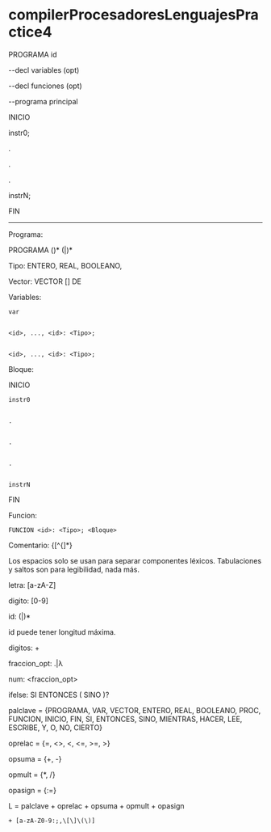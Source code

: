 # compilerProcesadoresLenguajesPractice4

PROGRAMA id


--decl variables (opt)



--decl funciones (opt)



--programa principal


INICIO


instr0;


.


.


.


instrN;


FIN



---------------------------------------------------


Programa:


PROGRAMA <id> (<Variables>)* (<Funcion>|<Proc>)* <Bloque>
	
	

Tipo: ENTERO, REAL, BOOLEANO, <Vector>
	
	
Vector: VECTOR [<ENTERO>] DE <Tipo>
	
	
Variables:


	var
	
	
	<id>, ..., <id>: <Tipo>;
	
	
	<id>, ..., <id>: <Tipo>;
	
	
Bloque:


INICIO


	instr0
	
	
	.
	
	
	.
	
	
	.
	
	
	instrN
	
	
FIN



Funcion:


	FUNCION <id>: <Tipo>; <Bloque>
	
	
	

Comentario: {[^{]*}


Los espacios solo se usan para separar componentes léxicos. Tabulaciones y saltos son para legibilidad, nada más.


letra: [a-zA-Z]


digito: [0-9]


id: <letra>(<letra>|<digito>)*
	
	
id puede tener longitud máxima.


digitos: <digito>+
	
	
fraccion_opt: .<digitos>|λ
	
	
num: <digitos><fraccion_opt>
	
	

ifelse: SI <Condicion> ENTONCES <Bloque>( SINO <Bloque>)?
	
	

palclave = {PROGRAMA, VAR, VECTOR, ENTERO, REAL, BOOLEANO, PROC, FUNCION, INICIO, FIN, SI, ENTONCES, SINO, MIENTRAS, HACER, LEE, ESCRIBE, Y, O, NO, CIERTO}



oprelac = {=, <>, <, <=, >=, >}


opsuma = {+, -}


opmult = {*, /}


opasign = {:=}



L = palclave + oprelac + opsuma + opmult + opasign


	+ [a-zA-Z0-9:;,\[\]\(\)]
 
